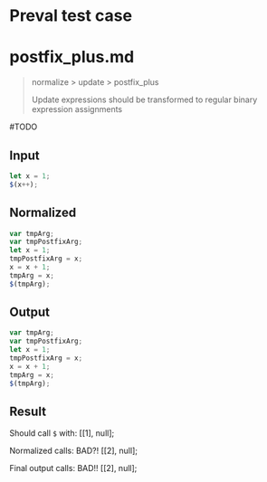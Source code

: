 # Preval test case

# postfix_plus.md

> normalize > update > postfix_plus
>
> Update expressions should be transformed to regular binary expression assignments

#TODO

## Input

`````js filename=intro
let x = 1;
$(x++);
`````

## Normalized

`````js filename=intro
var tmpArg;
var tmpPostfixArg;
let x = 1;
tmpPostfixArg = x;
x = x + 1;
tmpArg = x;
$(tmpArg);
`````

## Output

`````js filename=intro
var tmpArg;
var tmpPostfixArg;
let x = 1;
tmpPostfixArg = x;
x = x + 1;
tmpArg = x;
$(tmpArg);
`````

## Result

Should call `$` with:
[[1], null];

Normalized calls: BAD?!
[[2], null];

Final output calls: BAD!!
[[2], null];

